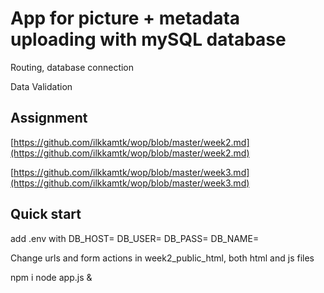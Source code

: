 # App for picture + metadata uploading with mySQL database

Routing, database connection

Data Validation



## Assignment

[https://github.com/ilkkamtk/wop/blob/master/week2.md](https://github.com/ilkkamtk/wop/blob/master/week2.md)

[https://github.com/ilkkamtk/wop/blob/master/week3.md](https://github.com/ilkkamtk/wop/blob/master/week3.md)


## Quick start

add .env with
DB_HOST=
DB_USER=
DB_PASS=
DB_NAME=

Change urls and form actions in week2_public_html, both html and js files

npm i
node app.js &
